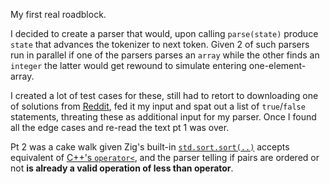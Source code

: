 My first real roadblock.

I decided to create a parser that would, upon calling `parse(state)` produce `state` that advances the tokenizer to next token. Given 2 of such parsers run in parallel if one of the parsers parses an `array` while the other finds an `integer` the latter would get rewound to simulate entering one-element-array.

I created a lot of test cases for these, still had to retort to downloading one of solutions from [Reddit](https://www.reddit.com/r/adventofcode/comments/zkmyh4/2022_day_13_solutions/), fed it my input and spat out a list of `true`/`false` statements, threating these as additional input for my parser. Once I found all the edge cases and re-read the text pt 1 was over.

Pt 2 was a cake walk given Zig's built-in [`std.sort.sort(..)`](https://ziglang.org/documentation/0.10.0/std/#root;sort.sort) accepts equivalent of [C++'s `operator<`](https://en.cppreference.com/w/cpp/language/operators), and the parser telling if pairs are ordered or not **is already a valid operation of __less than__ operator**.